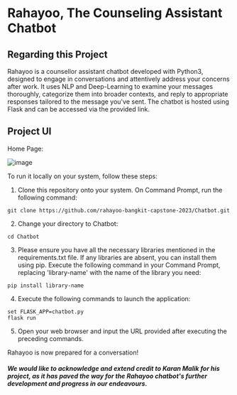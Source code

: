 # Rahayoo, The Counseling Assistant Chatbot

## Regarding this Project
Rahayoo is a counsellor assistant chatbot developed with Python3, designed to engage in conversations and attentively address your concerns after work. It uses NLP and Deep-Learning to examine your messages thoroughly, categorize them into broader contexts, and reply to appropriate responses tailored to the message you've sent. The chatbot is hosted using Flask and can be accessed via the provided link.

## Project UI
Home Page:

![image](https://raw.githubusercontent.com/Karan-Malik/Chatbot/master/UI/main_screen.PNG?token=AKGUW5C2TMM37OQE5FSPXLS66D55O)

To run it locally on your system, follow these steps:
1. Clone this repository onto your system. On Command Prompt, run the following command:

```
git clone https://github.com/rahayoo-bangkit-capstone-2023/Chatbot.git
```
2. Change your directory to Chatbot:
```
cd Chatbot
```
3. Please ensure you have all the necessary libraries mentioned in the requirements.txt file. If any libraries are absent, you can install them using pip. Execute the following command in your Command Prompt, replacing 'library-name' with the name of the library you need:
```
pip install library-name 
```
4. Execute the following commands to launch the application:
```
set FLASK_APP=chatbot.py
flask run
```

5. Open your web browser and input the URL provided after executing the preceding commands.

Rahayoo is now prepared for a conversation!

##### We would like to acknowledge and extend credit to Karan Malik for his project, as it has paved the way for the Rahayoo chatbot's further development and progress in our endeavours.

